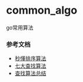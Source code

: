 # common_algo
go常用算法

### 参考文档
- [秒懂排序算法](https://cloud.tencent.com/developer/article/1081747)
- [七大查找算法](http://www.cnblogs.com/maybe2030/p/4715035.html)
- [查找算法总结](https://www.zybuluo.com/guoxs/note/369750)